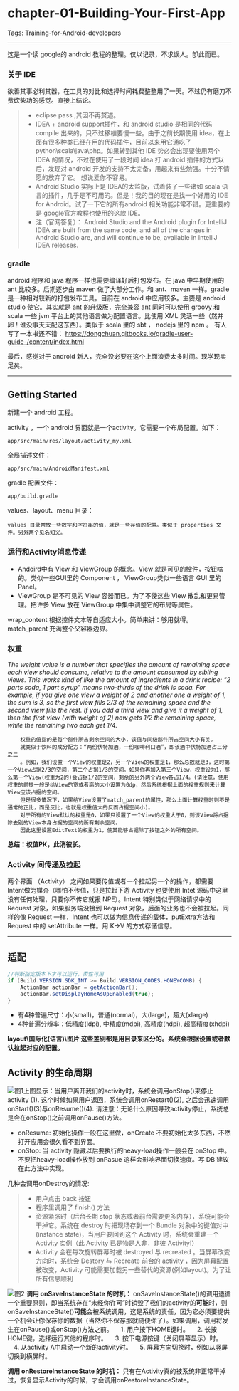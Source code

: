 # chapter-01-Building-Your-First-App

Tags: Training-for-Android-developers

---

这是一个读 google的 android 教程的整理。仅以记录，不求误人。卽此而已。

### 关于 IDE
欲善其事必利其器，在工具的对比和选择时间耗费整整用了一天。不过仍有磨刀不费砍柴功的感觉。直接上结论。

>*  eclipse pass ,其因不再赘述。
>*  IDEA + android support插件，和 android studio 是相同的代码 compile 出来的，只不过移植要慢一些。由于之前长期使用 idea，在上面有很多种类已经在用的代码插件，目前以来用它通吃了 python\scala\java\php。如果转到其他 IDE 势必会出现要使用两个 IDEA 的情况，不过在使用了一段时间 idea 打 android 插件的方式以后，发现对 android 开发的支持不太完备，用起来有些勉强。十分不情愿的放弃了它。 想说爱你不容易。
>*  Android Studio 实际上是 IDEA的太监版，试着装了一些诸如 scala 语言的插件，几乎是不可用的。但是！我的目的现在是找一个好用的 IDE for Android。试了一下它的所有android 相关功能非常不错。更重要的是 google官方教程也使用的这款 IDE。
>*    注（官网答复）： Android Studio and the Android plugin for IntelliJ IDEA are built from the same code, and all of the changes in Android Studio are, and will continue to be, available in IntelliJ IDEA releases.


### gradle
android 程序和 java 程序一样也需要编译好后打包发布。在 java   中早期使用的 ant 比较多。后期逐步由 maven 做了大部分工作。和 ant、maven 一样。gradle 是一种相对较新的打包发布工具。目前在 android 中应用较多。主要是 android studio 使它。其实就是 ant 的升级版，完全兼容 ant 同时可以使用 groovy 和 scala 一些 jvm 平台上的其他语言做为配置语言。比使用 XML 灵活一些（然并卵！谁没事天天配这东西）。类似于 scala 里的 sbt ， nodejs 里的 npm 。
有人写了一本书还不错：
https://dongchuan.gitbooks.io/gradle-user-guide-/content/index.html

最后，感觉对于 android 新人，完全没必要在这个上面浪费太多时间。现学现卖足矣。

---

## Getting Started
新建一个 android 工程。

activity ，一个 android 界面就是一个activity。它需要一个布局配置。如下：


    app/src/main/res/layout/activity_my.xml

全局描述文件：

    app/src/main/AndroidManifest.xml
    
gradle 配置文件：

    app/build.gradle

values、layout、menu 目录：

    values 目录常放一些数字和字符串的值，就是一些存值的配置。类似于 properties 文件。另外两个见名知义。
    
### 运行和Activity消息传递

* Andoird中有 View 和 ViewGroup 的概念。View 就是可见的控件，按钮啥的。类似一些GUI里的 Component ， ViewGroup类似一些语言 GUI 里的 Panel。
* ViewGroup 是不可见的 View 容器而已。为了不使这些 View 散乱和更易管理。把许多 View 放在 ViewGroup  中集中调整它的布局等属性。
    
wrap_content 根据控件文本等自适应大小。简单来讲：够用就得。
match_parent 充满整个父容器边界。

### 权重

*The weight value is a number that specifies the amount of remaining space each view should consume, relative to the amount consumed by sibling views. This works kind of like the amount of ingredients in a drink recipe: "2 parts soda, 1 part syrup" means two-thirds of the drink is soda. For example, if you give one view a weight of 2 and another one a weight of 1, the sum is 3, so the first view fills 2/3 of the remaining space and the second view fills the rest. If you add a third view and give it a weight of 1, then the first view (with weight of 2) now gets 1/2 the remaining space, while the remaining two each get 1/4.*

```
    权重的值指的是每个部件所占剩余空间的大小，该值与同级部件所占空间大小有关。
    就类似于饮料的成分配方：“两份伏特加酒，一份咖啡利口酒”，即该酒中伏特加酒占三分之二
    。例如，我们设置一个View的权重是2，另一个View的权重是1，那么总数就是3，这时第一个View占据2/3的空间，第二个占据1/3的空间。如果你再加入第三个View，权重设为1，那么第一个View(权重为2的)会占据1/2的空间，剩余的另外两个View各占1/4。(请注意，使用权重的前提一般是给View的宽或者高的大小设置为0dp，然后系统根据上面的权重规则来计算View应该占据的空间。
    但是很多情况下，如果给View设置了match_parent的属性，那么上面计算权重时则不是通常的正比，而是反比，也就是权重值大的反而占据空间小)。
    对于所有的View默认的权重是0，如果只设置了一个View的权重大于0，则该View将占据除去别的View本身占据的空间的所有剩余空间。
    因此这里设置EditText的权重为1，使其能够占据除了按钮之外的所有空间。
```
    
**总结：权值PK，此消彼长。**

### Activity 间传递及拉起

两个界面 （Activity） 之间如果要传值或者一个拉起另一个的操作，都需要 Intent做为媒介（哪怕不传值，只是拉起下游 Activity 也要使用 Intet 源码中这里没有任何处理，只要你不传它就报 NPE）。Intent 特别类似于网络请求中的 Request 对象，如果服务端没接到 Request 对象，后面的业务也不会被拉起。同样的像 Request 一样，Intent 也可以做为信息传递的载体，putExtra方法和 Request 中的 setAttribute 一样。用 K->V 的方式存储信息。

---

## 适配
```java
//判断指定版本下才可以运行，柔性可用
if (Build.VERSION.SDK_INT >= Build.VERSION_CODES.HONEYCOMB) {
    ActionBar actionBar = getActionBar();
    actionBar.setDisplayHomeAsUpEnabled(true);
}
```

* 有4种普遍尺寸：小(small)，普通(normal)，大(large)，超大(xlarge)
* 4种普遍分辨率：低精度(ldpi), 中精度(mdpi), 高精度(hdpi), 超高精度(xhdpi)

**layout\国际化(语言)\图片 这些差别都是用目录来区分的。系统会根据设置或者默认拉起对应的配置。**


## Activity 的生命周期

 
![图1][1]上图显示：当用户离开我们的activity时，系统会调用onStop()来停止activity (1). 这个时候如果用户返回，系统会调用onRestart()(2), 之后会迅速调用onStart()(3)与onResume()(4). 请注意：无论什么原因导致activity停止，系统总是会在onStop()之前调用onPause()方法。

* onResume: 初始化操作一般在这里做，onCreate 不要初始化太多东西，不然打开应用会很久看不到界面。
* onStop: 当 activity 隐藏以后要执行的heavy-load操作一般会在 onStop 中。不要把heavy-load操作放到 onPasue 这样会影响界面切换速度。写 DB 建议在此方法中实现。

几种会调用onDestroy的情况:

>*  用户点击 back 按钮
>*  程序里调用了 finish() 方法
>*  资源紧张时（后台长期 stop 状态或者前台需要更多内存），系统可能会干掉它。系统在 destroy 时把现场存到一个 Bundle 对象中的键值对中(instance state)，当用户要回到这个 Activity 时，系统会重建一个 Activity 实例（此 Activity 已是物是人非，非彼 Activity!）
>*  Activity 会在每次旋转屏幕时被 destroyed 与 recreated 。当屏幕改变方向时，系统会 Destory 与 Recreate 前台的 activity ，因为屏幕配置被改变，Activity 可能需要加载另一些替代的资源(例如layout)。为了让所有信息顺利


![图2][2]
**调用 onSaveInstanceState 的时机：**
onSaveInstanceState()的调用遵循一个重要原则，即当系统存在“未经你许可”时销毁了我们的activity的**可能**时，则onSaveInstanceState()**可能**会被系统调用，这是系统的责任，因为它必须要提供一个机会让你保存你的数据（当然你不保存那就随便你了）。如果调用，调用将发生在onPause()或onStop()方法之前。
　1. 用户按下HOME键时。
　2. 长按HOME键，选择运行其他的程序时。
　3. 按下电源按键（关闭屏幕显示）时。
　4. 从activity A中启动一个新的activity时。
　5. 屏幕方向切换时，例如从竖屏切换到横屏时。

**调用 onRestoreInstanceState 的时机：**
只有在Activity真的被系统非正常干掉过，恢复显示Activity的时候，才会调用onRestoreInstanceState。




  [1]: http://developer.android.com/images/training/basics/basic-lifecycle-paused.png
  [2]: http://developer.android.com/images/training/basics/basic-lifecycle-savestate.png
